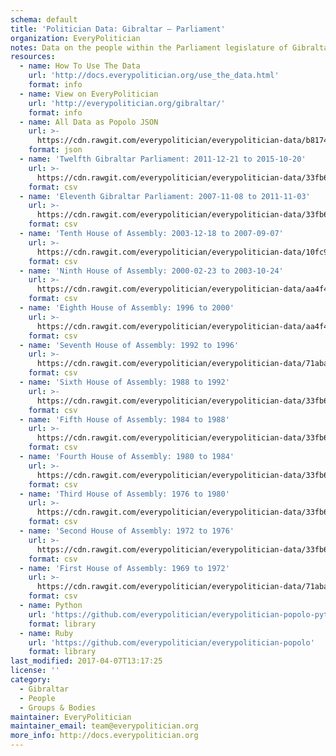 ```yaml
---
schema: default
title: 'Politician Data: Gibraltar — Parliament'
organization: EveryPolitician
notes: Data on the people within the Parliament legislature of Gibraltar.
resources:
  - name: How To Use The Data
    url: 'http://docs.everypolitician.org/use_the_data.html'
    format: info
  - name: View on EveryPolitician
    url: 'http://everypolitician.org/gibraltar/'
    format: info
  - name: All Data as Popolo JSON
    url: >-
      https://cdn.rawgit.com/everypolitician/everypolitician-data/b81741b5ebb581a0396d87ddbf2ebae953bd41ef/data/Gibraltar/Parliament/ep-popolo-v1.0.json
    format: json
  - name: 'Twelfth Gibraltar Parliament: 2011-12-21 to 2015-10-20'
    url: >-
      https://cdn.rawgit.com/everypolitician/everypolitician-data/33fb6f53add9d6306b61ba14e9d2132f7c58b4af/data/Gibraltar/Parliament/term-12.csv
    format: csv
  - name: 'Eleventh Gibraltar Parliament: 2007-11-08 to 2011-11-03'
    url: >-
      https://cdn.rawgit.com/everypolitician/everypolitician-data/33fb6f53add9d6306b61ba14e9d2132f7c58b4af/data/Gibraltar/Parliament/term-11.csv
    format: csv
  - name: 'Tenth House of Assembly: 2003-12-18 to 2007-09-07'
    url: >-
      https://cdn.rawgit.com/everypolitician/everypolitician-data/10fc9ede77d8d8678503d0ce2d9d8b09267719f6/data/Gibraltar/Parliament/term-10.csv
    format: csv
  - name: 'Ninth House of Assembly: 2000-02-23 to 2003-10-24'
    url: >-
      https://cdn.rawgit.com/everypolitician/everypolitician-data/aa4f4219cf2b965df2452f1220135ccd70351703/data/Gibraltar/Parliament/term-9.csv
    format: csv
  - name: 'Eighth House of Assembly: 1996 to 2000'
    url: >-
      https://cdn.rawgit.com/everypolitician/everypolitician-data/aa4f4219cf2b965df2452f1220135ccd70351703/data/Gibraltar/Parliament/term-8.csv
    format: csv
  - name: 'Seventh House of Assembly: 1992 to 1996'
    url: >-
      https://cdn.rawgit.com/everypolitician/everypolitician-data/71abace9ffc383a917702572fad5d09f2951556e/data/Gibraltar/Parliament/term-7.csv
    format: csv
  - name: 'Sixth House of Assembly: 1988 to 1992'
    url: >-
      https://cdn.rawgit.com/everypolitician/everypolitician-data/33fb6f53add9d6306b61ba14e9d2132f7c58b4af/data/Gibraltar/Parliament/term-6.csv
    format: csv
  - name: 'Fifth House of Assembly: 1984 to 1988'
    url: >-
      https://cdn.rawgit.com/everypolitician/everypolitician-data/33fb6f53add9d6306b61ba14e9d2132f7c58b4af/data/Gibraltar/Parliament/term-5.csv
    format: csv
  - name: 'Fourth House of Assembly: 1980 to 1984'
    url: >-
      https://cdn.rawgit.com/everypolitician/everypolitician-data/33fb6f53add9d6306b61ba14e9d2132f7c58b4af/data/Gibraltar/Parliament/term-4.csv
    format: csv
  - name: 'Third House of Assembly: 1976 to 1980'
    url: >-
      https://cdn.rawgit.com/everypolitician/everypolitician-data/33fb6f53add9d6306b61ba14e9d2132f7c58b4af/data/Gibraltar/Parliament/term-3.csv
    format: csv
  - name: 'Second House of Assembly: 1972 to 1976'
    url: >-
      https://cdn.rawgit.com/everypolitician/everypolitician-data/33fb6f53add9d6306b61ba14e9d2132f7c58b4af/data/Gibraltar/Parliament/term-2.csv
    format: csv
  - name: 'First House of Assembly: 1969 to 1972'
    url: >-
      https://cdn.rawgit.com/everypolitician/everypolitician-data/71abace9ffc383a917702572fad5d09f2951556e/data/Gibraltar/Parliament/term-1.csv
    format: csv
  - name: Python
    url: 'https://github.com/everypolitician/everypolitician-popolo-python'
    format: library
  - name: Ruby
    url: 'https://github.com/everypolitician/everypolitician-popolo'
    format: library
last_modified: 2017-04-07T13:17:25
license: ''
category:
  - Gibraltar
  - People
  - Groups & Bodies
maintainer: EveryPolitician
maintainer_email: team@everypolitician.org
more_info: http://docs.everypolitician.org
---
```

